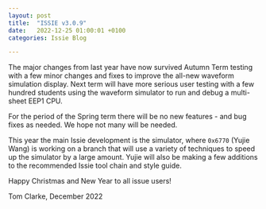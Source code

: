 ```yaml
---
layout: post
title:  "ISSIE v3.0.9"
date:   2022-12-25 01:00:01 +0100
categories: Issie Blog

---
```


The major changes from last year have now survived Autumn Term testing with a few minor changes and fixes to improve the all-new waveform simulation display. Next term will have more serious user testing with a few hundred students using the waveform simulator to run and debug a multi-sheet EEP1 CPU.

For the period of the Spring term there will be no new features - and bug fixes as needed. We hope not many will be needed.

This year the main Issie development is the simulator, where `0x6770` (Yujie Wang) is working on a branch that will use a variety of techniques to speed up the simulator by a large amount. Yujie will also be making a few additions to the recommended Issie tool chain and style guide.

Happy Christmas and New Year to all issue users!


Tom Clarke, December 2022


